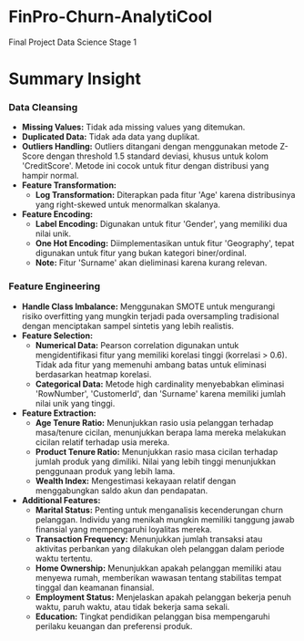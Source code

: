 # FinPro-Churn-AnalytiCool
Final Project Data Science Stage 1

# Summary Insight

### Data Cleansing
- **Missing Values:** Tidak ada missing values yang ditemukan.
- **Duplicated Data:** Tidak ada data yang duplikat.
- **Outliers Handling:** Outliers ditangani dengan menggunakan metode Z-Score dengan threshold 1.5 standard deviasi, khusus untuk kolom 'CreditScore'. Metode ini cocok untuk fitur dengan distribusi yang hampir normal.
- **Feature Transformation:**
  - **Log Transformation:** Diterapkan pada fitur 'Age' karena distribusinya yang right-skewed untuk menormalkan skalanya.
- **Feature Encoding:**
  - **Label Encoding:** Digunakan untuk fitur 'Gender', yang memiliki dua nilai unik.
  - **One Hot Encoding:** Diimplementasikan untuk fitur 'Geography', tepat digunakan untuk fitur yang bukan kategori biner/ordinal.
  - **Note:** Fitur 'Surname' akan dieliminasi karena kurang relevan.

### Feature Engineering
- **Handle Class Imbalance:** Menggunakan SMOTE untuk mengurangi risiko overfitting yang mungkin terjadi pada oversampling tradisional dengan menciptakan sampel sintetis yang lebih realistis.
- **Feature Selection:**
  - **Numerical Data:** Pearson correlation digunakan untuk mengidentifikasi fitur yang memiliki korelasi tinggi (korrelasi > 0.6). Tidak ada fitur yang memenuhi ambang batas untuk eliminasi berdasarkan heatmap korelasi.
  - **Categorical Data:** Metode high cardinality menyebabkan eliminasi 'RowNumber', 'CustomerId', dan 'Surname' karena memiliki jumlah nilai unik yang tinggi.
- **Feature Extraction:**
  - **Age Tenure Ratio:** Menunjukkan rasio usia pelanggan terhadap masa/tenure cicilan, menunjukkan berapa lama mereka melakukan cicilan relatif terhadap usia mereka.
  - **Product Tenure Ratio:** Menunjukkan rasio masa cicilan terhadap jumlah produk yang dimiliki. Nilai yang lebih tinggi menunjukkan penggunaan produk yang lebih lama.
  - **Wealth Index:** Mengestimasi kekayaan relatif dengan menggabungkan saldo akun dan pendapatan.
- **Additional Features:**
  - **Marital Status:** Penting untuk menganalisis kecenderungan churn pelanggan. Individu yang menikah mungkin memiliki tanggung jawab finansial yang mempengaruhi loyalitas mereka.
  - **Transaction Frequency:** Menunjukkan jumlah transaksi atau aktivitas perbankan yang dilakukan oleh pelanggan dalam periode waktu tertentu.
  - **Home Ownership:** Menunjukkan apakah pelanggan memiliki atau menyewa rumah, memberikan wawasan tentang stabilitas tempat tinggal dan keamanan finansial.
  - **Employment Status:** Menjelaskan apakah pelanggan bekerja penuh waktu, paruh waktu, atau tidak bekerja sama sekali.
  - **Education:** Tingkat pendidikan pelanggan bisa mempengaruhi perilaku keuangan dan preferensi produk.


